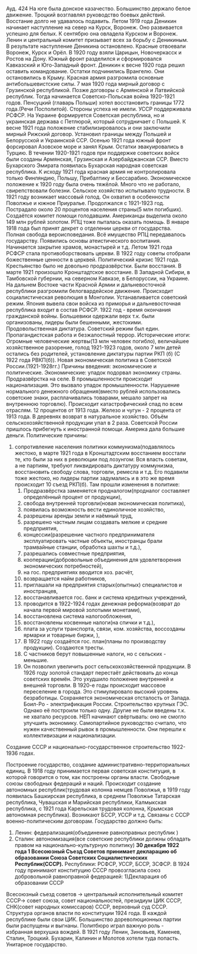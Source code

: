 Ауд. 424
На юге была донское казачество. Большинство держало белое движение. Троцкий возглавлял руководство боевых действий. Восстание долго не удавалось подавить. Летом 1919 года Деникин начинает наступление на север на Курск, Воронеж. Оно развивается успешно для белых. К сентябрю она овладела Курском и Воронеж. Ленин и центральный комитет призывает всех за борьбу с Деникиным. В результате наступление Деникина остановлено. Красные отвоевали Воронеж, Курск и Орёл. В 1920 году взяли Царицын, Новочеркасск и Ростов на Дону. Южный фронт разделился и сформировался Кавказский и Юго-Западный фронт. Деникин к весне 1920 года решил оставить командование. Остатки подчинились Врангелю. Они остановились в Крыму. Красная армия разгромила основные антибольшевистские силы. 
7 мая 1920 года мирный договор с Грузинской республикой. Позже договоры с Армянской и Латвийской республик. Тогда начинается Советско-Польская война 1920-1921 годов. Пенсуцкий (главарь Польши) хотел восстановить границы 1772 года.(Речи Посполитой). Стороны успеха не имели. УССР поддерживала РСФСР. На Украине формируется Советская республика, но и украинская держава с Петлюрой, который сотрудничает с Польшей. К весне 1921 года положение стабилизировалось и они заключили мирный Рижский договор. Установил границы между Польшей и Белорусской и Украинской ССР. Осенью 1921 года южный фронт форсировал Азовское море и занял Крым. Остатки эвакуировались в Турцию. В течении 1920-1921 годов при поддержке советских войск были созданы Армянская, Грузинская и Азербайджанская ССР. Вместо Бухарского Эмирата появилась Бухарская народная советская республика. К исходу 1921 года красная армия не контролировала только Финляндию, Польшу, Прибалтику и Бессарабию. 
Экономическое положение к 1920 году была очень тяжёлой. Много что не работало, свирепствовали болезни. Сельское хозяйство испытывало трудности. В 1921 году возникает массовый голод. Он охватил в особенности Поволжье и южное Приуралье. Продолжался с 1921-1923 год. Пострадало около 20 процентов населения страны(5 млн погибших). Создаётся комитет помощи голодавшим. Американцы выделила около 149 млн рублей золотом. РПЦ тоже пыталась оказать помощь. 
В январе 1918 года был принят декрет о отделении церкви от государства.  Полная свобода вероисповедания. Всё имущество РПЦ передавалось государству. Появились основы атеистического воспитания. Начинается закрытие храмов, монастырей и т.д. Летом 1921 года РСФСР стала противоборствовать церкви. В 1922 году советы отобрали божественные ценности в церквей. 
Политический кризис 1921 года. Крестьянство было не довольно продразвёрстки. Были восстания. В марте 1921 произошло Кронштадтское восстание. В Западной Сибири, в Тамбовской губернии, на северном Кавказе, в Белоруссии, на Украине. На дальнем Востоке части Красной Армии и дальневосточной республики разгромили белогвардейское движение. Происходит социалистическая революция в Монголии. Устанавливается советский режим. Япония вывела свои войска из приморья и дальневосточная республика входит в состав РСФСР.
1922 год - время окончания гражданской войны. 
Большевики одержали верх т.к. были организованы, лидеры были бешенными, жестокими. Продовольственная диктатура. Советский режим был един. Пропагандистская работа и безжалостный террор. 
Исторические итоги: Огромные человеческие жертвы(13 млн человек погибло), величайшее хозяйственное разорение, голод 1921-1923 годов, около 7 млн детей остались без родителей, установление диктатуры партии РКП (б) (С 1922 года РВКП(б)).
Новая экономическая политика в Советской России.(1921-1928гг.)
Причины введения: экономические и политические.
Экономические: упадок подорвал экономику страны. Продразвёрстка на селе. В промышленности происходит национализация. Это вызвало упадок промышленности. Нарушение нормального денежного обращения(вместо рублей использовались советские знаки, расплачивались товарами, мешало запрет на внутреннюю торговлю). Происходит катастрофический спад по всем отраслям. 12 процентов от 1913 года. Железо и чугун - 2 процента от 1913 года. В деревнях возврат в натуральное хозяйство. Объём сельскохозяйственной продукции упал в 2 раза. Советской России пришлось прибегнуть к иностранной помощи. Америка дала большие деньги. 
Политические причины: 
1) сопротивление населения политики коммунизма(подавлялось жестоко, в марте 1921 года в Кронштадтским восстанием восстали те, кто были за них в революции под лозунгом: Вся власть советам, а не партиям, требуют ликвидировать диктатуру коммунизма, восстановить свободу слова, торговли, ремесла и т.д. Его подавили тоже жестоко, но лидеры партии задумались и в это же время происходит 10 съезд РКП(б). Там прошли изменения в политике: 
	 1) Продразвёрстка заменяется продналогом(продналог составляет определённый процент от продукции), 
	 2) свобода внутренней торговли(новая экономическая политика), 
	 3) появилась возможность вести единоличное хозяйство, 
	 4) разрешены аренды земли и наёмный труд, 
	 5) разрешено частным лицам создавать мелкие и средние предприятия, 
	 6) концессии(разрешение частного предпринимателя эксплуатировать частные объекты, иностранцы брали трамвайные станции, обработка шахты и т.д.), 
	 7) разрешались совместные предприятия, 
	 8) кооперации(добровольные объединения для удовлетворения экономических потребностей), 
	 9) на гос. предприятиях вводится хоз. расчёт, 
	 10) возвращается найм работников, 
	 11) приглашали на предприятия старых(опытных) специалистов и иностранцев, 
	 12) восстанавливается гос. банк и система кредитных учреждений, 
	 13) проводится в 1922-1924 годах денежная реформа(возврат до начала первой мировой золотыми монетами), 
	 14) восстановлена система налогообложения, 
	 15) восстановлены косвенные налоги(на спички и т.д.), 
	 16) плата за услуги транспорта, связи, ком. хозяйства, воссозданы ярмарки и товарные биржи, ), 
	 17) В 1922 году создаётся гос. план(планы по производству продукции). Создаются тресты.
	 18) С частников берут повышенные налоги, но с сельских - меньшие. 
	 19) Он позволил увеличить рост сельскохозяйственной продукции.
В 1926 году золотой стандарт перестаёт действовать до конца советских времён. Это ухудшило положение внутренней и внешней торговли. В 1920-е годы происходит массовое переселение в города. Это стимулировало высокий уровень безработицы. Сохраняется экономическая отсталость от Запада. Боил-Ро - электрификация России. Строительство крупных ГЭС. Однако её построили только одну. Другие не были введены т.к. не хватало ресурсов. НЕП начинают свёртывать: оно не смогло улучшить экономику. Самопартийное руководство считало, что нужен качественный рывок в промышленности. Они перешли к коллективизации и национализации. 

Создание СССР и национально-государственное строительство 1922-1936 годах. 

Построение государство, создание административно-территориальных единиц. В 1918 году принимается первая советская конституция, в которой говорится о том, как построены органы власти. Свободные союзы свободных федераций и наций. Происходит создание автономных республик(трудовая колонна немцев Поволжья, в 1919 году появилась Башкирская республика, в среднем Поволжье Татарская республика, Чувашская и Марийская республики, Калмыкская республика, с 1921 года Карельская трудовая колонна, Крымская автономная республика). Возникают БССР, УССР и т.д. Связаны с СССР военно-политическим договорам. Государство должно быть: 
1) Ленин: федерализация(объединение равноправных республик )
2) Сталин: автономизация(все советские республики должны обладать правом на национально-культурную политику)
**30 декабря 1922 года 1 Всесоюзный Съезд Советов принимает декларацию об образовании Союза Советских Социалистических Республик(СССР).** 
Республики: РСФСР, УССР, БССР, ЗСФСР. 
В 1924 году принимают конституцию СССР провозгласила союз добровольной равноправной федерацией:
1)Декларация об образовании СССР


Всесоюзный съезд советов -> центральный исполнительный комитет СССР-> совет союза, совет национальностей, президиум ЦИК СССР, СНК(совет народных комиссаров) СССР, верховный суд СССР. Структура органов власти по конституции 1924 года. 
В каждой республике были свои ЦИК. Большинство дореволюционных партии были распущены и выгнаны. Политбюро играл важную роль - избранная верхушка вождей. В 1921 году Ленин, Зиновьев, Каменев, Сталин, Троцкий. Бухарин, Калинин и Молотов хотели туда попасть. Унитарное государство. 